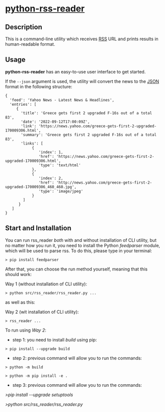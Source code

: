 # [python-rss-reader](https://github.com/valyapradun/python-rss-reader)

## Description
This is a command-line utility which receives [RSS](wikipedia.org/wiki/RSS) URL and prints results in human-readable 
format.

## Usage
**python-rss-reader** has an easy-to-use user interface to get started. 

If the `--json` argument is used, the utility will convert the news to the [JSON](https://en.wikipedia.org/wiki/JSON) 
format in the following structure:
```
{
  'feed': 'Yahoo News - Latest News & Headlines',
  'entries': [
     {
       'title': 'Greece gets first 2 upgraded F-16s out of a total 83',
       'date': '2022-09-12T17:00:09Z',
       'link': 'https://news.yahoo.com/greece-gets-first-2-upgraded-170009306.html',
       'summary': 'Greece gets first 2 upgraded F-16s out of a total 83',
       'links': [
            {
               'index': 1,
               'href': 'https://news.yahoo.com/greece-gets-first-2-upgraded-170009306.html',
               'type': 'text/html'
            },
            {
               'index': 2,
               'href': 'http://news.yahoo.com/greece-gets-first-2-upgraded-170009306_460_460.jpg',
               'type': 'image/jpeg'
            }
        ]
      }
   ]
}
```

## Start and Installation

You can run rss_reader _both_ with and without installation of CLI utility, but no matter how you run it, 
you need to install the Python _feedparser_ module, which will be used to parse rss. 
To do this, please type in your terminal:
```
> pip install feedparser
```

After that, you can choose the run method yourself, meaning that this should work:

Way 1 (without installation of CLI utility):
```
> python src/rss_reader/rss_reader.py ...
```

as well as this: 

Way 2 (wit installation of CLI utility):
```
> rss_reader ...
```

To run using _Way 2_:

* step 1: you need to install _build_ using pip:
```
> pip install --upgrade build
```
* step 2: previous command will allow you to run the commands: 
```
> python -m build
```

```
> python -m pip install -e .
```
* step 3: previous command will allow you to run the commands: 


*>pip install --upgrade setuptools*



*>python src/rss_reader/rss_reader.py*

